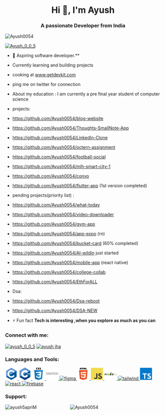 <h1 align="center">Hi 👋, I'm Ayush</h1>
<h3 align="center">A passionate Developer from India</h3>
<p align="left"> <img src="https://komarev.com/ghpvc/?username=Ayush0054&label=Profile%20views&color=0e75b6&style=flat" alt="Ayush0054" /> </p>


<p align="left"> <a href="https://twitter.com/Ayush_0_0_5" target="blank"><img src="https://img.shields.io/twitter/follow/Ayush_0_0_5?logo=twitter&style=for-the-badge" alt="Ayush_0_0_5" /></a> </p>

- 🌱 Aspiring software developer.**

- Currently learning and building projects 
- cooking at www.getdevkit.com 
- ping me on twitter for connection

- About my education : I am currently a pre final year student of computer science
  
- projects:
- https://github.com/Ayush0054/blog-website
- https://github.com/Ayush0054/Thoughts-SmallNote-App
- https://github.com/Ayush0054/LinkedIn-Clone
- https://github.com/Ayush0054/octern-assignment
- https://github.com/Ayush0054/football-social
- https://github.com/Ayush0054/mlh-smart-city-1
- https://github.com/Ayush0054/convo
- https://github.com/Ayush0054/flutter-app  (1st version completed)
  
- pending projects(priority list) :
- https://github.com/Ayush0054/what-today
- https://github.com/Ayush0054/video-downloader
- https://github.com/Ayush0054/gym-app
- https://github.com/Ayush0054/app-expo (rn)
- https://github.com/Ayush0054/bucket-card (60% completed)
- https://github.com/Ayush0054/AI-wildin    just started
- https://github.com/Ayush0054/mobile-app  (react native)
- https://github.com/Ayush0054/college-collab 
- https://github.com/Ayush0054/EthForALL

- Dsa:
- https://github.com/Ayush0054/Dsa-reboot
- https://github.com/Ayush0054/DSA-NEW

 
- ⚡ Fun fact **Tech is interesting ,when you explore as much as you can**

<h3 align="left">Connect with me:</h3>
<p align="left">
<a href="https://twitter.com/ayush_0_0_5" target="blank"><img align="center" src="https://raw.githubusercontent.com/rahuldkjain/github-profile-readme-generator/master/src/images/icons/Social/twitter.svg" alt="ayush_0_0_5" height="30" width="40" /></a>
<a href="https://www.linkedin.com/in/ayush-jha-663389229/" target="blank"><img align="center" src="https://raw.githubusercontent.com/rahuldkjain/github-profile-readme-generator/master/src/images/icons/Social/linked-in-alt.svg" alt="ayush jha" height="30" width="40" /></a>
</p>

<h3 align="left">Languages and Tools:</h3>
<p align="left"> <a href="https://www.cprogramming.com/" target="_blank" rel="noreferrer"> <img src="https://raw.githubusercontent.com/devicons/devicon/master/icons/c/c-original.svg" alt="c" width="40" height="40"/> </a> <a href="https://www.w3schools.com/cpp/" target="_blank" rel="noreferrer"> <img src="https://raw.githubusercontent.com/devicons/devicon/master/icons/cplusplus/cplusplus-original.svg" alt="cplusplus" width="40" height="40"/> </a> <a href="https://www.w3schools.com/css/" target="_blank" rel="noreferrer"> <img src="https://raw.githubusercontent.com/devicons/devicon/master/icons/css3/css3-original-wordmark.svg" alt="css3" width="40" height="40"/> </a> <a href="https://expressjs.com" target="_blank" rel="noreferrer"> <img src="https://raw.githubusercontent.com/devicons/devicon/master/icons/express/express-original-wordmark.svg" alt="express" width="40" height="40" style="background-color:gray"/> </a> <a href="https://www.figma.com/" target="_blank" rel="noreferrer"> <img src="https://www.vectorlogo.zone/logos/figma/figma-icon.svg" alt="figma" width="40" height="40"/> </a> <a href="https://www.w3.org/html/" target="_blank" rel="noreferrer"> <img src="https://raw.githubusercontent.com/devicons/devicon/master/icons/html5/html5-original-wordmark.svg" alt="html5" width="40" height="40"/> </a> <a href="https://developer.mozilla.org/en-US/docs/Web/JavaScript" target="_blank" rel="noreferrer"> <img src="https://raw.githubusercontent.com/devicons/devicon/master/icons/javascript/javascript-original.svg" alt="javascript" width="40" height="40"/> </a> <a href="https://nodejs.org" target="_blank" rel="noreferrer"> <img src="https://raw.githubusercontent.com/devicons/devicon/master/icons/nodejs/nodejs-original-wordmark.svg" alt="nodejs" width="40" height="40"/> </a> <a href="https://tailwindcss.com/" target="_blank" rel="noreferrer"> <img src="https://www.vectorlogo.zone/logos/tailwindcss/tailwindcss-icon.svg" alt="tailwind" width="40" height="40"/> </a> <a href="https://www.typescriptlang.org/" target="_blank" rel="noreferrer"> <img src="https://raw.githubusercontent.com/devicons/devicon/master/icons/typescript/typescript-original.svg" alt="typescript" width="40" height="40"/> </a> <a href="https://beta.reactjs.org/" target="_blank" rel="noreferrer"> <img src="https://upload.wikimedia.org/wikipedia/commons/a/a7/React-icon.svg"  alt="react" width="40" height="40"> </a> <a href="https://firebase.google.com/" target="_blank" rel="noreferrer"> <img src="https://upload.wikimedia.org/wikipedia/commons/4/46/Touchicon-180.png" alt="firebase" width="40" height="40"></a></p>

<h3 align="left">Support:</h3>
<p><a href="https://www.buymeacoffee.com/ayush5apriM"> <img align="left" src="https://cdn.buymeacoffee.com/buttons/v2/default-yellow.png" height="50" width="210" alt="ayush5apriM" /></a></p>
<p><img align="left" src="https://github-readme-stats.vercel.app/api/top-langs?username=Ayush0054&show_icons=true&locale=en&layout=compact" alt="Ayush0054" /></p>
<br>
<br>


 </div>


